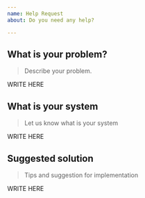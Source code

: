 ```yaml
---
name: Help Request
about: Do you need any help?

---
```

## What is your problem?

> Describe your problem.

WRITE HERE

## What is your system

> Let us know what is your system

WRITE HERE

## Suggested solution

> Tips and suggestion for implementation

WRITE HERE
